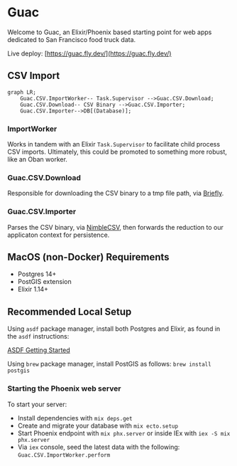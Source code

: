 # Guac

Welcome to Guac, an Elixir/Phoenix based starting point for web apps dedicated to San Francisco food truck data.

Live deploy: [https://guac.fly.dev/](https://guac.fly.dev/)
## CSV Import

```mermaid
graph LR;
    Guac.CSV.ImportWorker-- Task.Supervisor -->Guac.CSV.Download;
    Guac.CSV.Download-- CSV Binary -->Guac.CSV.Importer;
    Guac.CSV.Importer-->DB[(Database)];
```

### ImportWorker

Works in tandem with an Elixir `Task.Supervisor` to facilitate child process CSV imports. Ultimately, this could be promoted to something more robust, like an Oban worker.

### Guac.CSV.Download

Responsible for downloading the CSV binary to a tmp file path, via [Briefly](https://github.com/CargoSense/briefly).

### Guac.CSV.Importer

Parses the CSV binary, via [NimbleCSV](https://github.com/dashbitco/nimble_csv), then forwards the reduction to our applicaton context for persistence.

## MacOS (non-Docker) Requirements

* Postgres 14+
* PostGIS extension
* Elixir 1.14+

## Recommended Local Setup

Using `asdf` package manager, install both Postgres and Elixir, as found in the `asdf` instructions:

[ASDF Getting Started](https://asdf-vm.com/guide/getting-started.html)

Using `brew` package manager, install PostGIS as follows: `brew install postgis`


### Starting the Phoenix web server

To start your server:

  * Install dependencies with `mix deps.get`
  * Create and migrate your database with `mix ecto.setup`
  * Start Phoenix endpoint with `mix phx.server` or inside IEx with `iex -S mix phx.server`
  * Via `iex` console, seed the latest data with the following: `Guac.CSV.ImportWorker.perform`

